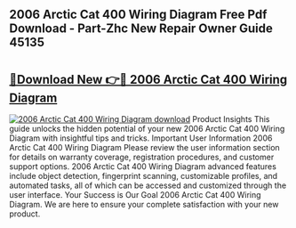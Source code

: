## 2006 Arctic Cat 400 Wiring Diagram Free Pdf Download - Part-Zhc New Repair Owner Guide 45135

# <h2><a href="http://dfr04e.blite.top/?on=2006+Arctic+Cat+400+Wiring+Diagram">🔗Download New 👉🔴 2006 Arctic Cat 400 Wiring Diagram</a></h2>

[![2006 Arctic Cat 400 Wiring Diagram download](https://i.imgur.com/lujVjoI.png)](http://dfr04e.blite.top/?on=2006+Arctic+Cat+400+Wiring+Diagram)
Product Insights This guide unlocks the hidden potential of your new 2006 Arctic Cat 400 Wiring Diagram with insightful tips and tricks. Important User Information 2006 Arctic Cat 400 Wiring Diagram Please review the user information section for details on warranty coverage, registration procedures, and customer support options. 2006 Arctic Cat 400 Wiring Diagram advanced features include object detection, fingerprint scanning, customizable profiles, and automated tasks, all of which can be accessed and customized through the user interface. Your Success is Our Goal 2006 Arctic Cat 400 Wiring Diagram. We are here to ensure your complete satisfaction with your new product.
